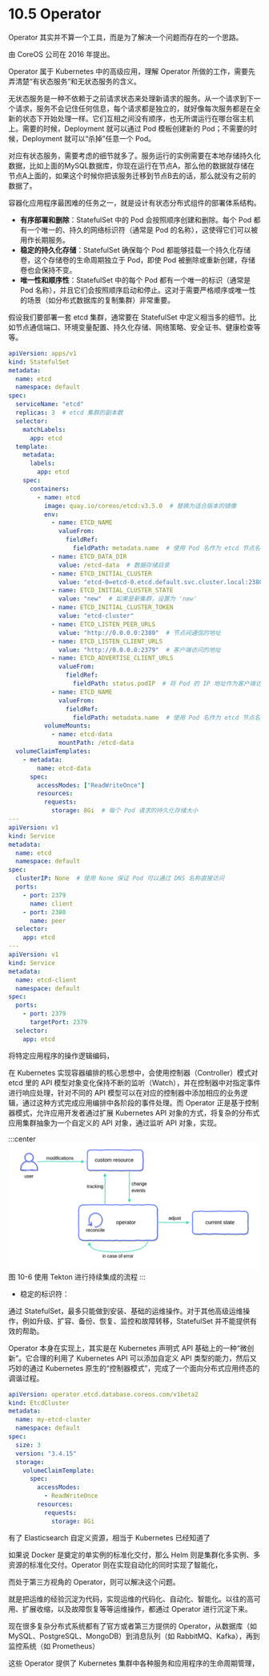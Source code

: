 # 10.5 Operator

Operator 其实并不算一个工具，而是为了解决一个问题而存在的一个思路。

由 CoreOS 公司在 2016 年提出。

Operator 属于 Kubernetes 中的高级应用，理解 Operator 所做的工作，需要先弄清楚“有状态服务”和无状态服务的含义。

无状态服务是一种不依赖于之前请求状态来处理新请求的服务。从一个请求到下一个请求，服务不会记住任何信息，每个请求都是独立的，就好像每次服务都是在全新的状态下开始处理一样。它们互相之间没有顺序，也无所谓运行在哪台宿主机上。需要的时候，Deployment 就可以通过 Pod 模板创建新的 Pod；不需要的时候，Deployment 就可以“杀掉”任意一个 Pod。

对应有状态服务，需要考虑的细节就多了。服务运行的实例需要在本地存储持久化数据，比如上面的MySQL数据库，你现在运行在节点A，那么他的数据就存储在节点A上面的，如果这个时候你把该服务迁移到节点B去的话，那么就没有之前的数据了。

容器化应用程序最困难的任务之一，就是设计有状态分布式组件的部署体系结构。


- **有序部署和删除**：StatefulSet 中的 Pod 会按照顺序创建和删除。每个 Pod 都有一个唯一的、持久的网络标识符（通常是 Pod 的名称），这使得它们可以被用作长期服务。
- **稳定的持久化存储**：StatefulSet 确保每个 Pod 都能够挂载一个持久化存储卷，这个存储卷的生命周期独立于 Pod，即使 Pod 被删除或重新创建，存储卷也会保持不变。
- **唯一性和顺序性**：StatefulSet 中的每个 Pod 都有一个唯一的标识（通常是 Pod 名称），并且它们会按照顺序启动和停止。这对于需要严格顺序或唯一性的场景（如分布式数据库的复制集群）非常重要。


假设我们要部署一套 etcd 集群，通常要在 StatefulSet 中定义相当多的细节。比如节点通信端口、环境变量配置、持久化存储、网络策略、安全证书、健康检查等等。

```yaml
apiVersion: apps/v1
kind: StatefulSet
metadata:
  name: etcd
  namespace: default
spec:
  serviceName: "etcd"
  replicas: 3  # etcd 集群的副本数
  selector:
    matchLabels:
      app: etcd
  template:
    metadata:
      labels:
        app: etcd
    spec:
      containers:
        - name: etcd
          image: quay.io/coreos/etcd:v3.5.0  # 替换为适合版本的镜像
          env:
            - name: ETCD_NAME
              valueFrom:
                fieldRef:
                  fieldPath: metadata.name  # 使用 Pod 名作为 etcd 节点名
            - name: ETCD_DATA_DIR
              value: /etcd-data  # 数据存储目录
            - name: ETCD_INITIAL_CLUSTER
              value: "etcd-0=etcd-0.etcd.default.svc.cluster.local:2380,etcd-1=etcd-1.etcd.default.svc.cluster.local:2380,etcd-2=etcd-2.etcd.default.svc.cluster.local:2380"
            - name: ETCD_INITIAL_CLUSTER_STATE
              value: "new"  # 如果是新集群，设置为 'new'
            - name: ETCD_INITIAL_CLUSTER_TOKEN
              value: "etcd-cluster"
            - name: ETCD_LISTEN_PEER_URLS
              value: "http://0.0.0.0:2380"  # 节点间通信的地址
            - name: ETCD_LISTEN_CLIENT_URLS
              value: "http://0.0.0.0:2379"  # 客户端访问的地址
            - name: ETCD_ADVERTISE_CLIENT_URLS
              valueFrom:
                fieldRef:
                  fieldPath: status.podIP  # 将 Pod 的 IP 地址作为客户端访问地址
            - name: ETCD_NAME
              valueFrom:
                fieldRef:
                  fieldPath: metadata.name  # 使用 Pod 名作为 etcd 节点名
          volumeMounts:
            - name: etcd-data
              mountPath: /etcd-data
  volumeClaimTemplates:
    - metadata:
        name: etcd-data
      spec:
        accessModes: ["ReadWriteOnce"]
        resources:
          requests:
            storage: 8Gi  # 每个 Pod 请求的持久化存储大小
---
apiVersion: v1
kind: Service
metadata:
  name: etcd
  namespace: default
spec:
  clusterIP: None  # 使用 None 保证 Pod 可以通过 DNS 名称直接访问
  ports:
    - port: 2379
      name: client
    - port: 2380
      name: peer
  selector:
    app: etcd
---
apiVersion: v1
kind: Service
metadata:
  name: etcd-client
  namespace: default
spec:
  ports:
    - port: 2379
      targetPort: 2379
  selector:
    app: etcd
```


将特定应用程序的操作逻辑编码，


在 Kubernetes 实现容器编排的核心思想中，会使用控制器（Controller）模式对 etcd 里的 API 模型对象变化保持不断的监听（Watch），并在控制器中对指定事件进行响应处理，针对不同的 API 模型可以在对应的控制器中添加相应的业务逻辑，通过这种方式完成应用编排中各阶段的事件处理。而 Operator 正是基于控制器模式，允许应用开发者通过扩展 Kubernetes API 对象的方式，将复杂的分布式应用集群抽象为一个自定义的 API 对象，通过监听 API 对象，实现。


:::center
  ![](../assets/kubernetes_operator.webp)<br/>
  图 10-6 使用 Tekton 进行持续集成的流程
:::







- 稳定的标识符：

通过 StatefulSet，最多只能做到安装、基础的运维操作。对于其他高级运维操作，例如升级、扩容、备份、恢复、监控和故障转移，StatefulSet 并不能提供有效的帮助。

Operator 本身在实现上，其实是在 Kubernetes 声明式 API 基础上的一种“微创新”。它合理的利用了 Kubernetes API 可以添加自定义 API 类型的能力，然后又巧妙的通过 Kubernetes 原生的“控制器模式”，完成了一个面向分布式应用终态的调谐过程。


```yaml
apiVersion: operator.etcd.database.coreos.com/v1beta2
kind: EtcdCluster
metadata:
  name: my-etcd-cluster
  namespace: default
spec:
  size: 3
  version: "3.4.15"
  storage:
    volumeClaimTemplate:
      spec:
        accessModes:
          - ReadWriteOnce
        resources:
          requests:
            storage: 8Gi
```

有了 Elasticsearch 自定义资源，相当于 Kubernetes 已经知道了


如果说 Docker 是奠定的单实例的标准化交付，那么 Helm 则是集群化多实例、多资源的标准化交付。Operator 则在实现自动化的同时实现了智能化，

而处于第三方视角的 Operator，则可以解决这个问题。


就是把运维的经验沉淀为代码，实现运维的代码化、自动化、智能化。以往的高可用、扩展收缩，以及故障恢复等等运维操作，都通过 Operator 进行沉淀下来。


现在很多复杂分布式系统都有了官方或者第三方提供的 Operator，从数据库（如 MySQL、PostgreSQL、MongoDB）到消息队列（如 RabbitMQ、Kafka），再到监控系统（如 Prometheus）

这些 Operator 提供了 Kubernetes 集群中各种服务和应用程序的生命周期管理，